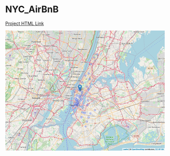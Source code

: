 # NYC_AirBnB

[Project HTML Link](https://htmlpreview.github.io/?https://github.com/dorriehammond/NYC_AirBnB/blob/main/project/AIRBnB_NYC.html)

![Map](https://github.com/dorriehammond/NYC_AirBnB/blob/main/project/map.png)

